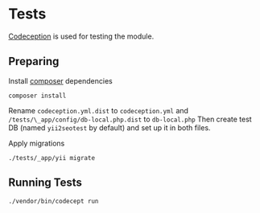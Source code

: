 # Tests

[Codeception](https://codeception.com/) is used for testing the module.

Preparing
---------

Install [composer](http://getcomposer.org/download/) dependencies
```
composer install
``` 

Rename `codeception.yml.dist` to `codeception.yml` and `/tests/\_app/config/db-local.php.dist` to `db-local.php`
Then create test DB (named `yii2seotest` by default) and set up it in both files.

Apply migrations
```
./tests/_app/yii migrate
```

Running Tests
-------------

```
./vendor/bin/codecept run
```
